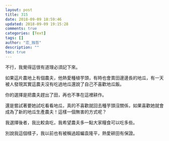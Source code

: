 ```yaml
---
layout: post
title: 315
date: 2018-09-09 18:59:46
updated: 2018-09-09 19:15:28
comments: true
categories: [Text]
tags: []
author: "恋_独哲"
description: ""
toc: true
---
```


<p dir="ltr"  >不行，我覺得這很有道理必須記下來。</p> 
<p dir="ltr"  >如果這片農地上有個農夫，他熱愛種植芋頭，有時也會賣田邊邊長的地瓜，有一天被人發現其實這農夫沒有吃過地瓜還說了自己不喜歡地瓜飯。</p> 
<p dir="ltr"  >你的選擇是把農夫趕出了田，再也不準在這裡耕作。</p> 
<p dir="ltr"  >還是嘗試著要她試吃看看地瓜，真的不喜歡就回去種芋頭沒關係，如果喜歡她就會成為了新的地瓜生產農夫！這樣一個無害的方式呢？</p> 
<p dir="ltr"  >我選擇後者，我比較貪吃，我希望農夫多一點大家糧食可以吃多些。</p> 
<p dir="ltr"  >別說我這個樣子，我以前也有被稱過超蝙袁隆平，熱愛耕田有保證。</p>